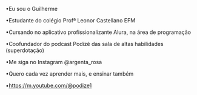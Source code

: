 •Eu sou o Guilherme 

•Estudante do colégio Profª Leonor Castellano EFM 

•Cursando no aplicativo profissionalizante Alura, na área de programação 

•Coofundador do podcast Podizê das sala de altas habilidades (superdotação) 

•Me siga no Instagram @argenta_rosa

•Quero cada vez aprender mais, e ensinar também 

•https://m.youtube.com/@podize1
